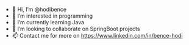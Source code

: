 - 👋 Hi, I’m @hodibence
- 👀 I’m interested in programming
- 🌱 I’m currently learning Java
- 💞️ I’m looking to collaborate on SpringBoot projects
- 📫 Contact me for more on https://www.linkedin.com/in/bence-hodi

<!---
hodibence/hodibence is a ✨ special ✨ repository because its `README.md` (this file) appears on your GitHub profile.
You can click the Preview link to take a look at your changes.
--->
